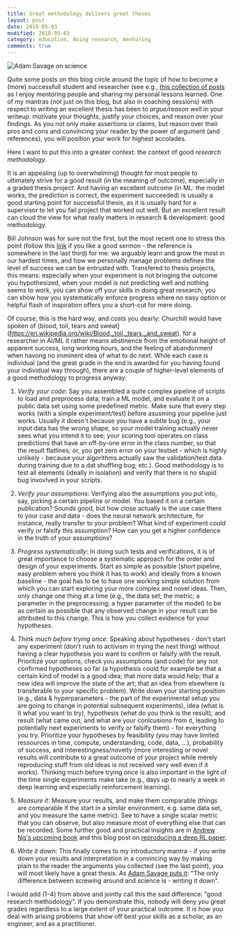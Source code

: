 ```yaml
---
title: Great methodology delivers great theses
layout: post
date: 2018-05-03
modified: 2018-05-03
category: education, doing research, mentoring
comments: true
---
```


![Adam Savage on science](http://d2rormqr1qwzpz.cloudfront.net/photos/2015/12/15/55-83986-83931-05-mythbusters-expressions-1450161563.jpg)

Quite some posts on this blog circle around the topic of how to become a (more) successfull student and researcher (see e.g., [this collection of posts](../Advice-for-prospective-students) as I enjoy mentoring people and sharing my personal lessons learned. One of my mantras (not just on this blog, but also in coaching sessions) with respect to writing an excellent thesis has been to *argue/reason well* in your writeup: motivate your thoughts, justify your choices, and reason over your findings. As you not only make assertions or claims, but reason over their pros and cons and convincing your reader by the power of argument (and references), you will position your work for highest accolades.

Here I want to put this into a greater context: the context of good *research methodology*.

It is an appealing (up to overwhelming) thought for most people to ultimately strive for a good result (in the meaning of outcome), especially in a graded thesis project. And having an excellent outcome (in ML: the model works, the prediction is correct, the experiment succeeded) is usually a good starting point for successful thesis, as it is usually hard for a supervisor to let you fail project that worked out well. But an excellent result can cloud the view for what really matters in research & development: good methodology. 

Bill Johnson was for sure not the first, but the most recent one to stress this point (follow this [link](http://podcasts.ibethel.org/en/podcasts/increase-from-blessing) if you like a good sermon - the reference is somewhere in the last third) for me: we arguably learn and grow the most in our hardest times, and how we personally manage problems defines the level of success we can be entrusted with. Transfered to thesis projects, this means: especially when your experiment is not bringing the outcome you hypothesized, when your model is not predicting well and nothing seems to work, you can show off your skills in doing great research; you can show how you systematically enforce progress where no easy option or helpful flash of inspiration offers you a short-cut for mere doing.

Of course, this is the hard way, and costs you dearly: Churchill would have spoken of (blood, toil, tears and sweat](https://en.wikipedia.org/wiki/Blood,_toil,_tears,_and_sweat), for a researcher in AI/ML it rather means abstinence from the emotional height of apparent success, long working hours, and the feeling of abandonment when havong no imminent idea of what to do next. While each case is individual (and the great grade in the end is awarded for you having found your individual way through), there are a couple of higher-level elements of a good methodology to progress anyway:

1. *Verify your code*: Say you assembled a quite complex pipeline of scripts to load and preprocess data, train a ML model, and evaluate it on a public data set using some predefined metric. Make sure that every step works (with a simple experiment/test) before asusming your pipeline just works. Usually it doesn't because you have a subtle bug (e.g., your input data has the wrong shape, so your model training actually never sees what you intend it to see; your scoring tool operates on class predictions that have an off-by-one error in the class number, so that the result flatlines; or, you get zero error on your testset - which is highly unlikely - because your algorithms actually saw the validation/test data during training due to a dat shuffling bug; etc.). Good methodology is to test all elements (ideally in isolation) and verify that there is no stupid bug invovlved in your scripts.

2. *Verify your assumptions*: Verifying also the assumptions you put into, say, picking a certain pipeline or model. You based it on a certain publication? Sounds good, but how close actually is the use case there to your case and data - does the neural network architecture, for instance, really transfer to your problem? What kind of experiment could verify or falsify this assumption? How can you get a higher confidence in the truth of your assumptions? 

3. *Progress systematically*: In doing such tests and verifications, it is of great importance to choose a systematic approach for the order and design of your experiments. Start as simple as possible (short pipeline, easy problem where you think it has to work) and ideally from a known baseline - the goal has to be to have one working simple solution from which you can start exploring your more complex and novel ideas. Then, only change one thing at a time (e.g., the data set; the metric; a parameter in the preprocessing; a hyper parameter of the model) to be as certain as possible that any observed change in your result can be attributed to this change. This is how you collect evidence for your hypotheses.

4. *Think much before trying once*: Speaking about hypotheses - don't start any experiment (don't rush to activism in trying the next thing) without having a clear hypothesis you want to confirm or falsify with the result. Prioritize your options, check you assumptions (and code) for any not confirmed hypotheses so far (a hypothesis could for example be that a certain kind of model is a good idea; that more data would help; that a new idea will improve the state of the art; that an idea from elsewhere is transferable to your specific problem). Write down your starting position (e.g., data & hyperparameters - the part of the experimental setup you are going to change in potential subsequent experiments), idea (what is it what you want to try), hypothesis (what do you think is the result), and result (what came out; and what are your conlcusions from it, leading to potentially next experiments to verify or falsify them) - for everything you try. Prioritize your hypotheses by feasibility (you may have limited ressources in time, compute, understanding, code, data, ...), probability of success, and interestingness/novelty (more interesting or novel results will contribute to a great outcome of your project while merely reproducing stuff from old ideas is not received very well even if it works). Thinking much before trying once is also important in the light of the time single experiments make take (e.g., days up to nearly a week in deep learning and especially reinforcement learning).

5. *Measure it*: Measure your results, and make them comparable (things are comparable if the start in a similar environment, e.g. same data set, and you measure the same metric). See to have a single scalar metric that you can observe, but also measure most of everything else that can be recorded. Some further good and practical insights are in [Andrew Ng's upcoming book](http://www.mlyearning.org/) and this blog post on [reproducing a deep RL paper](http://amid.fish/reproducing-deep-rl).

6. *Write it down*: This finally comes to my introductory mantra - if you write down your results and interpretation in a convincing way by making plain to the reader the arguments you collected (see the last point), you will most likely have a great thesis. As [Adam Savage puts it](https://www.youtube.com/watch?v=BSUMBBFjxrY): "The only difference between screwing around and science is - writing it down". 

I would add (1-4) from above and jointly call this the said difference: "good research methodology". If you demonstrate this, nobody will deny you great grades regardless to a large extent of your practical outcome. It is how you deal with arising problems that show off best your skills as a scholar, as an engineer, and as a practitioner.